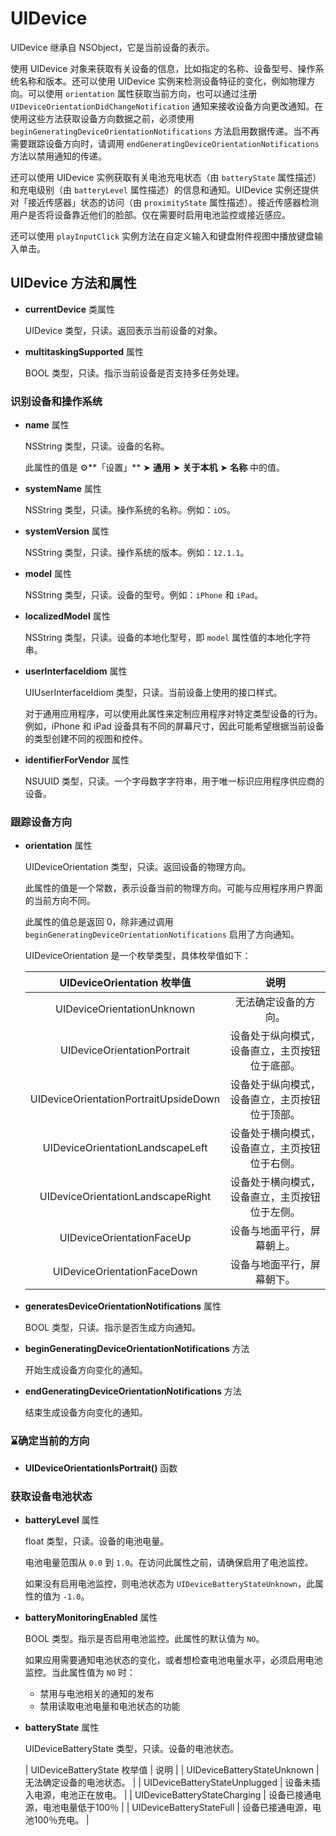 # UIDevice

UIDevice 继承自 NSObject，它是当前设备的表示。

使用 UIDevice 对象来获取有关设备的信息，比如指定的名称、设备型号、操作系统名称和版本。还可以使用 UIDevice 实例来检测设备特征的变化，例如物理方向。可以使用 `orientation` 属性获取当前方向，也可以通过注册`UIDeviceOrientationDidChangeNotification` 通知来接收设备方向更改通知。在使用这些方法获取设备方向数据之前，必须使用 `beginGeneratingDeviceOrientationNotifications` 方法启用数据传递。当不再需要跟踪设备方向时，请调用 `endGeneratingDeviceOrientationNotifications` 方法以禁用通知的传递。

还可以使用 UIDevice 实例获取有关电池充电状态（由 `batteryState` 属性描述）和充电级别（由 `batteryLevel` 属性描述）的信息和通知。UIDevice 实例还提供对「接近传感器」状态的访问（由 `proximityState` 属性描述）。接近传感器检测用户是否将设备靠近他们的脸部。仅在需要时启用电池监控或接近感应。

还可以使用 `playInputClick` 实例方法在自定义输入和键盘附件视图中播放键盘输入单击。

## UIDevice 方法和属性

- **currentDevice** 类属性

    UIDevice 类型，只读。返回表示当前设备的对象。
    
- **multitaskingSupported** 属性

    BOOL 类型，只读。指示当前设备是否支持多任务处理。
    
### 识别设备和操作系统
    
- **name** 属性

    NSString 类型，只读。设备的名称。
    
    此属性的值是 ⚙️**「设置」** ➤ **通用** ➤ **关于本机** ➤ **名称** 中的值。
    
- **systemName** 属性

    NSString 类型，只读。操作系统的名称。例如：`iOS`。
    
- **systemVersion** 属性

     NSString 类型，只读。操作系统的版本。例如：`12.1.1`。
    
- **model** 属性

    NSString 类型，只读。设备的型号。例如：`iPhone` 和 `iPad`。
     
- **localizedModel** 属性

    NSString 类型，只读。设备的本地化型号，即 `model` 属性值的本地化字符串。
    
- **userInterfaceIdiom** 属性

    UIUserInterfaceIdiom 类型，只读。当前设备上使用的接口样式。
    
    对于通用应用程序，可以使用此属性来定制应用程序对特定类型设备的行为。 例如，iPhone 和 iPad 设备具有不同的屏幕尺寸，因此可能希望根据当前设备的类型创建不同的视图和控件。
    
- **identifierForVendor** 属性

    NSUUID 类型，只读。一个字母数字字符串，用于唯一标识应用程序供应商的设备。
    
### 跟踪设备方向

- **orientation** 属性

    UIDeviceOrientation 类型，只读。返回设备的物理方向。
    
    此属性的值是一个常数，表示设备当前的物理方向。可能与应用程序用户界面的当前方向不同。
    
    此属性的值总是返回 0，除非通过调用 `beginGeneratingDeviceOrientationNotifications` 启用了方向通知。
    
    UIDeviceOrientation 是一个枚举类型，具体枚举值如下：
    
    | UIDeviceOrientation 枚举值 | 说明 |
    | :-: | :-: |
    | UIDeviceOrientationUnknown | 无法确定设备的方向。 |
    | UIDeviceOrientationPortrait | 设备处于纵向模式，设备直立，主页按钮位于底部。 |
    | UIDeviceOrientationPortraitUpsideDown | 设备处于纵向模式，设备直立，主页按钮位于顶部。 |
    | UIDeviceOrientationLandscapeLeft | 设备处于横向模式，设备直立，主页按钮位于右侧。 |
    | UIDeviceOrientationLandscapeRight | 设备处于横向模式，设备直立，主页按钮位于左侧。 |
    | UIDeviceOrientationFaceUp | 设备与地面平行，屏幕朝上。 |
    | UIDeviceOrientationFaceDown | 设备与地面平行，屏幕朝下。 |
    
- **generatesDeviceOrientationNotifications** 属性

    BOOL 类型，只读。指示是否生成方向通知。
    
- **beginGeneratingDeviceOrientationNotifications** 方法

    开始生成设备方向变化的通知。
    
- **endGeneratingDeviceOrientationNotifications** 方法

    结束生成设备方向变化的通知。
     
### ⌛️确定当前的方向

- **UIDeviceOrientationIsPortrait()** 函数

### 获取设备电池状态

- **batteryLevel** 属性

    float 类型，只读。设备的电池电量。
    
    电池电量范围从 `0.0` 到 `1.0`。在访问此属性之前，请确保启用了电池监控。

    如果没有启用电池监控，则电池状态为 `UIDeviceBatteryStateUnknown`，此属性的值为 `-1.0`。
    
- **batteryMonitoringEnabled** 属性

    BOOL 类型。指示是否启用电池监控。此属性的默认值为 `NO`。
    
    如果应用需要通知电池状态的变化，或者想检查电池电量水平，必须启用电池监控。当此属性值为 `NO` 时：
    
    - 禁用与电池相关的通知的发布
    - 禁用读取电池电量和电池状态的功能

- **batteryState** 属性

    UIDeviceBatteryState 类型，只读。设备的电池状态。
    
    | UIDeviceBatteryState 枚举值 | 说明 |
    | UIDeviceBatteryStateUnknown | 无法确定设备的电池状态。 |
    | UIDeviceBatteryStateUnplugged | 设备未插入电源，电池正在放电。 |
    | UIDeviceBatteryStateCharging | 设备已接通电源，电池电量低于100％ |
    | UIDeviceBatteryStateFull | 设备已接通电源，电池100％充电。 |